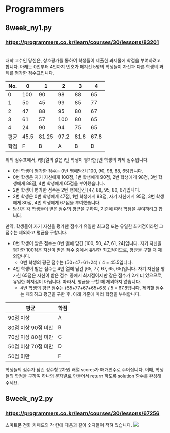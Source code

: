 # Programmers
## 8week_ny1.py
### https://programmers.co.kr/learn/courses/30/lessons/83201 <br><br>
대학 교수인 당신은, 상호평가를 통하여 학생들이 제출한 과제물에 학점을 부여하려고 합니다. 아래는 0번부터 4번까지 번호가 매겨진 5명의 학생들이 자신과 다른 학생의 과제를 평가한 점수표입니다.

|No. |	0|	1|	2|	3|	4|
|---|---|---|---|---|---|
|0|	100|	90|98|88|65|
|1|	50	|45	|99	|85|	77|
|2|	47	|88	|95	|80|	67|
|3|	61	|57	|100	|80|	65|
|4|	24	|90|	94	|75|	65|
|평균	|45.5	|81.25	|97.2|81.6|67.8|
|학점|	F|	B|	A|	B|	D|

위의 점수표에서, i행 j열의 값은 i번 학생이 평가한 j번 학생의 과제 점수입니다.

- 0번 학생이 평가한 점수는 0번 행에담긴 [100, 90, 98, 88, 65]입니다.
- 0번 학생은 자기 자신에게 100점, 1번 학생에게 90점, 2번 학생에게 98점, 3번 학생에게 88점, 4번 학생에게 65점을 부여했습니다.
- 2번 학생이 평가한 점수는 2번 행에담긴 [47, 88, 95, 80, 67]입니다.
- 2번 학생은 0번 학생에게 47점, 1번 학생에게 88점, 자기 자신에게 95점, 3번 학생에게 80점, 4번 학생에게 67점을 부여했습니다.
- 당신은 각 학생들이 받은 점수의 평균을 구하여, 기준에 따라 학점을 부여하려고 합니다.

만약, 학생들이 자기 자신을 평가한 점수가 유일한 최고점 또는 유일한 최저점이라면 그 점수는 제외하고 평균을 구합니다.

- 0번 학생이 받은 점수는 0번 열에 담긴 [100, 50, 47, 61, 24]입니다. 자기 자신을 평가한 100점은 자신이 받은 점수 중에서 유일한 최고점이므로, 평균을 구할 때 제외합니다.
  - 0번 학생의 평균 점수는 (50+47+61+24) / 4 = 45.5입니다.
- 4번 학생이 받은 점수는 4번 열에 담긴 [65, 77, 67, 65, 65]입니다. 자기 자신을 평가한 65점은 자신이 받은 점수 중에서 최저점이지만 같은 점수가 2개 더 있으므로, 유일한 최저점이 아닙니다. 따라서, 평균을 구할 때 제외하지 않습니다.
  - 4번 학생의 평균 점수는 (65+77+67+65+65) / 5 = 67.8입니다.
제외할 점수는 제외하고 평균을 구한 후, 아래 기준에 따라 학점을 부여합니다.

|평균|	학점|
|--|--|
|90점 이상|	A|
|80점 이상 90점 미만|	B|
|70점 이상 80점 미만|	C|
|50점 이상 70점 미만|	D|
|50점 미만|	F|

학생들의 점수가 담긴 정수형 2차원 배열 scores가 매개변수로 주어집니다. 이때, 학생들의 학점을 구하여 하나의 문자열로 만들어서 return 하도록 solution 함수를 완성해주세요.

## 8week_ny2.py
### https://programmers.co.kr/learn/courses/30/lessons/67256
스마트폰 전화 키패드의 각 칸에 다음과 같이 숫자들이 적혀 있습니다.
<img src = 'https://user-images.githubusercontent.com/88240443/134506404-eaa6de3a-8bba-42d4-94d9-ba16adbafdaa.png'>
